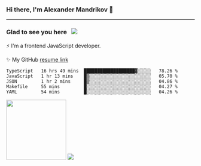 ### Hi there, I'm Alexander Mandrikov 👋

- - -

### Glad to see you here &nbsp; ![](https://komarev.com/ghpvc/?username=nunsez&color=blue&label=visitors)

⚡ I'm a frontend JavaScript developer.

✨ My GitHub <a href="https://nunsez.github.io/" target="_blank">resume link</a>

<!--
**nunsez/nunsez** is a ✨ _special_ ✨ repository because its `README.md` (this file) appears on your GitHub profile.

Here are some ideas to get you started:

- 🔭 I’m currently working on ...
- 🌱 I’m currently learning ...
- 👯 I’m looking to collaborate on ...
- 🤔 I’m looking for help with ...
- 💬 Ask me about ...
- 📫 How to reach me: ...
- 😄 Pronouns: ...
- ⚡ Fun fact: ...
-->


<!--START_SECTION:waka-->
```text
TypeScript   16 hrs 49 mins  ███████████████████▓░░░░░   78.26 % 
JavaScript   1 hr 13 mins    █▒░░░░░░░░░░░░░░░░░░░░░░░   05.70 % 
JSON         1 hr 2 mins     █▒░░░░░░░░░░░░░░░░░░░░░░░   04.86 % 
Makefile     55 mins         █░░░░░░░░░░░░░░░░░░░░░░░░   04.27 % 
YAML         54 mins         █░░░░░░░░░░░░░░░░░░░░░░░░   04.26 % 
```
<!--END_SECTION:waka-->

<span>
<img height="160em" src="https://github-readme-stats.vercel.app/api?username=nunsez&show_icons=true&count_private=true&hide_border=true&hide=issues" />
<img src="https://github-readme-stats.vercel.app/api/top-langs/?username=nunsez&layout=compact&hide_border=true" />
</span>

<!--
[![willianrod's wakatime stats](https://github-readme-stats.vercel.app/api/wakatime?username=nunsez&hide_border=true)](https://github.com/anuraghazra/github-readme-stats)
-->
